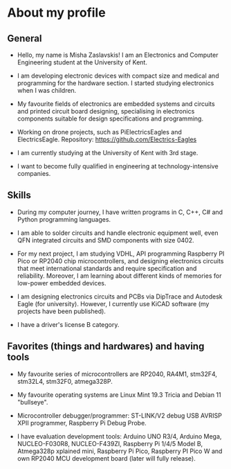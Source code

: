 # About my profile

## General 

- Hello, my name is Misha Zaslavskis! I am an Electronics and Computer Engineering student at the University of Kent.

- I am developing electronic devices with compact size and medical and programming for the hardware section. I started studying electronics when I was children.

- My favourite fields of electronics are embedded systems and circuits and printed circuit board designing, specialising in electronics components suitable for design specifications and programming. 

- Working on drone projects, such as PiElectricsEagles and ElectricsEagle. Repository: https://github.com/Electrics-Eagles

- I am currently studying at the University of Kent with 3rd stage. 

- I want to become fully qualified in engineering at technology-intensive companies.

## Skills

- During my computer journey, I have written programs in C, C++, C# and Python programming languages.

- I am able to solder circuits and handle electronic equipment well, even QFN integrated circuits and SMD components with size 0402. 

- For my next project, I am studying VDHL, API programming Raspberry PI Pico or RP2040 chip microcontrollers, and designing electronics circuits that meet international standards and require specification and reliability. Moreover, I am learning about different kinds of memories for low-power embedded devices.

- I am designing electronics circuits and PCBs via DipTrace and Autodesk Eagle (for university). However, I currently use KiCAD software (my projects have been published). 

- I have a driver's license B category.

## Favorites (things and hardwares) and having tools

- My favourite series of microcontrollers are RP2040, RA4M1, stm32F4, stm32L4, stm32F0, atmega328P.

- My favourite operating systems are Linux Mint 19.3 Tricia and Debian 11 "bullseye". 

- Microcontroller debugger/programmer: ST-LINK/V2 debug USB AVRISP XPII programmer, Raspberry Pi Debug Probe. 

- I have evaluation development tools: Arduino UNO R3/4, Arduino Mega, NUCLEO-F030R8, NUCLEO-F439ZI, Raspberry Pi 1/4/5 Model B, Atmega328p xplained mini, Raspberry Pi Pico, Raspberry PI Pico W and own RP2040 MCU development board (later will fully release).

